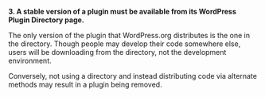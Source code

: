 **3. A stable version of a plugin must be available from its WordPress Plugin Directory page.**

The only version of the plugin that WordPress.org distributes is the one in the directory. Though people may develop their code somewhere else, users will be downloading from the directory, not the development environment.

Conversely, not using a directory and instead distributing code via alternate methods may result in a plugin being removed.